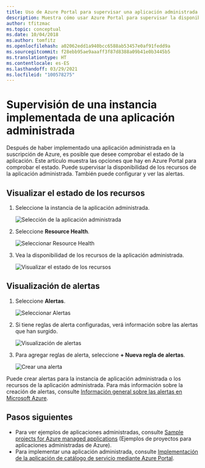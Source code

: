 ```yaml
---
title: Uso de Azure Portal para supervisar una aplicación administrada
description: Muestra cómo usar Azure Portal para supervisar la disponibilidad y las alertas de una aplicación administrada.
author: tfitzmac
ms.topic: conceptual
ms.date: 10/04/2018
ms.author: tomfitz
ms.openlocfilehash: a02062edd1a940bcc6588ab53457e0af91fedd9a
ms.sourcegitcommit: f28ebb95ae9aaaff3f87d8388a09b41e0b3445b5
ms.translationtype: HT
ms.contentlocale: es-ES
ms.lasthandoff: 03/29/2021
ms.locfileid: "100578275"
---
```

# <a name="monitor-a-deployed-instance-of-a-managed-application"></a>Supervisión de una instancia implementada de una aplicación administrada

Después de haber implementado una aplicación administrada en la suscripción de Azure, es posible que desee comprobar el estado de la aplicación. Este artículo muestra las opciones que hay en Azure Portal para comprobar el estado. Puede supervisar la disponibilidad de los recursos de la aplicación administrada. También puede configurar y ver las alertas.

## <a name="view-resource-health"></a>Visualizar el estado de los recursos

1. Seleccione la instancia de la aplicación administrada.

   ![Selección de la aplicación administrada](./media/monitor-managed-application-portal/select-managed-application.png)

1. Seleccione **Resource Health**.

   ![Seleccionar Resource Health](./media/monitor-managed-application-portal/select-resource-health.png)

1. Vea la disponibilidad de los recursos de la aplicación administrada.

   ![Visualizar el estado de los recursos](./media/monitor-managed-application-portal/view-health.png)

## <a name="view-alerts"></a>Visualización de alertas

1. Seleccione **Alertas**.

   ![Seleccionar Alertas](./media/monitor-managed-application-portal/select-alerts.png)

1. Si tiene reglas de alerta configuradas, verá información sobre las alertas que han surgido.

   ![Visualización de alertas](./media/monitor-managed-application-portal/view-alerts.png)

1. Para agregar reglas de alerta, seleccione **+ Nueva regla de alertas**.

   ![Crear una alerta](./media/monitor-managed-application-portal/create-new-alert.png)

Puede crear alertas para la instancia de aplicación administrada o los recursos de la aplicación administrada. Para más información sobre la creación de alertas, consulte [Información general sobre las alertas en Microsoft Azure](../../azure-monitor/alerts/alerts-overview.md).

## <a name="next-steps"></a>Pasos siguientes

* Para ver ejemplos de aplicaciones administradas, consulte [Sample projects for Azure managed applications](sample-projects.md) (Ejemplos de proyectos para aplicaciones administradas de Azure).
* Para implementar una aplicación administrada, consulte [Implementación de la aplicación de catálogo de servicio mediante Azure Portal](deploy-service-catalog-quickstart.md).